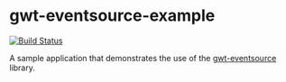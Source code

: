 gwt-eventsource-example
=======================

[![Build Status](https://secure.travis-ci.org/realityforge/gwt-eventsource-example.svg?branch=master)](http://travis-ci.org/realityforge/gwt-eventsource-example)

A sample application that demonstrates the use of the [gwt-eventsource](https://github.com/realityforge/gwt-eventsource) library.
